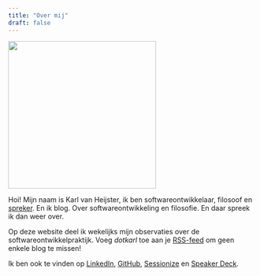 ```yaml
---
title: "Over mij"
draft: false
---
```


<img class="rounded center" src="/images/profile-picture-sm.jpg" width="300" />
<br/>


Hoi! Mijn naam is Karl van Heijster, ik ben softwareontwikkelaar, filosoof en [spreker](/public-speaking). En ik blog. Over softwareontwikkeling en filosofie. En daar spreek ik dan weer over.


Op deze website deel ik wekelijks mijn observaties over de softwareontwikkelpraktijk. Voeg *dotkarl* toe aan je [RSS-feed](/index.xml/) om geen enkele blog te missen!


Ik ben ook te vinden op [LinkedIn](https://www.linkedin.com/in/karl-van-heijster-833503aa/), [GitHub](https://github.com/dotkarl), [Sessionize](https://sessionize.com/karl-van-heijster) en [Speaker Deck](https://speakerdeck.com/dotkarl).
